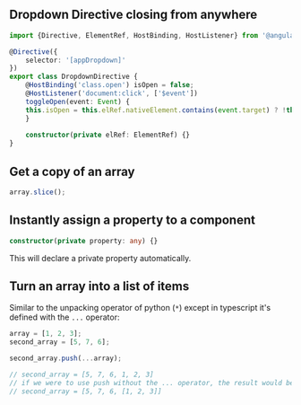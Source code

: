 ## Dropdown Directive closing from anywhere
```Typescript
import {Directive, ElementRef, HostBinding, HostListener} from '@angular/core';

@Directive({
	selector: '[appDropdown]'
})
export class DropdownDirective {
	@HostBinding('class.open') isOpen = false;
	@HostListener('document:click', ['$event'])
	toggleOpen(event: Event) {
	this.isOpen = this.elRef.nativeElement.contains(event.target) ? !this.isOpen : false;
	}
	
	constructor(private elRef: ElementRef) {}
}
```
## Get a copy of an array
```Typescript
array.slice();
```

## Instantly assign a property to a component
```Typescript
constructor(private property: any) {}
```
This will declare a private property automatically.

## Turn an array into a list of items
Similar to the unpacking operator of python (`*`) except in typescript it's defined with the `...` operator:
```Typescript
array = [1, 2, 3];
second_array = [5, 7, 6];

second_array.push(...array);

// second_array = [5, 7, 6, 1, 2, 3]
// if we were to use push without the ... operator, the result would be:
// second_array = [5, 7, 6, [1, 2, 3]]
```